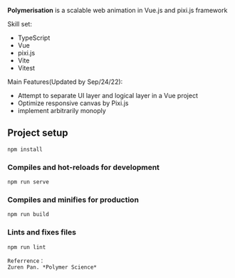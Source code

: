 **Polymerisation** is a scalable web animation in Vue.js and pixi.js framework

Skill set:
- TypeScript
- Vue
- pixi.js
- Vite
- Vitest

Main Features(Updated by Sep/24/22):

* Attempt to separate UI layer and logical layer in a Vue project
* Optimize responsive canvas by Pixi.js
* implement arbitrarily monoply

## Project setup
```
npm install
```

### Compiles and hot-reloads for development
```
npm run serve
```

### Compiles and minifies for production
```
npm run build
```

### Lints and fixes files
```
npm run lint

Referrence：
Zuren Pan. *Polymer Science*
